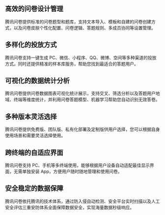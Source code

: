 ## 高效的问卷设计管理
腾讯问卷提供标准的问卷题型和题库，支持文本导入、模板和自建的问卷创建方式，以及问卷皮肤个性化配置、问卷逻辑、答题规则、多成员协同等设置管理。

## 多样化的投放方式
腾讯问卷支持一键生成 PC、微信、小程序、QQ、微博、空间等多种渠道的投放方式。同时还提供精准的样本库服务，帮助您找到最适合的答题用户。

## 可视化的数据统计分析
腾讯问卷提供问卷数据图表可视化统计展示，支持交叉、筛选分析以及答题用户地域、终端等维度统计，并利用问卷答题模型、机器学习帮助您自动识别无效答卷。

## 多种版本灵活选择
腾讯问卷提供免费版、团队版、私有化部署及定制版供用户选择，您可以根据自身使用场景和需要灵活选择使用。

## 跨终端的自适应界面
腾讯问卷支持 PC、手机等多终端使用，能够根据用户设备自动适配最佳显示界面，无需单独安装 App，方便用户随时随地管理和使用问卷。

## 安全稳定的数据保障
腾讯问卷依托腾讯的技术体系，通过防入侵自动检测、安全平台实时扫描以及人工安全评估三重安防体系全面保障数据安全，实现海量数据秒级响应。
